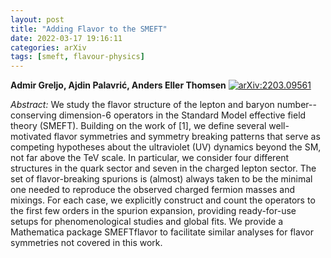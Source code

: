 ```yaml
---
layout: post
title: "Adding Flavor to the SMEFT"
date: 2022-03-17 19:16:11
categories: arXiv
tags: [smeft, flavour-physics]
---
```


**Admir Greljo, Ajdin Palavrić, Anders Eller Thomsen**
[![arXiv:2203.09561](https://img.shields.io/badge/arXiv-2203.09561-00ff00)](https://arxiv.org/abs/2203.09561)

*Abstract:*
We study the flavor structure of the lepton and baryon number--conserving dimension-6 operators in the Standard Model effective field theory (SMEFT). Building on the work of [1], we define several well-motivated flavor symmetries and symmetry breaking patterns that serve as competing hypotheses about the ultraviolet (UV) dynamics beyond the SM, not far above the TeV scale. In particular, we consider four different structures in the quark sector and seven in the charged lepton sector. The set of flavor-breaking spurions is (almost) always taken to be the minimal one needed to reproduce the observed charged fermion masses and mixings. For each case, we explicitly construct and count the operators to the first few orders in the spurion expansion, providing ready-for-use setups for phenomenological studies and global fits. We provide a Mathematica package SMEFTflavor to facilitate similar analyses for flavor symmetries not covered in this work.
